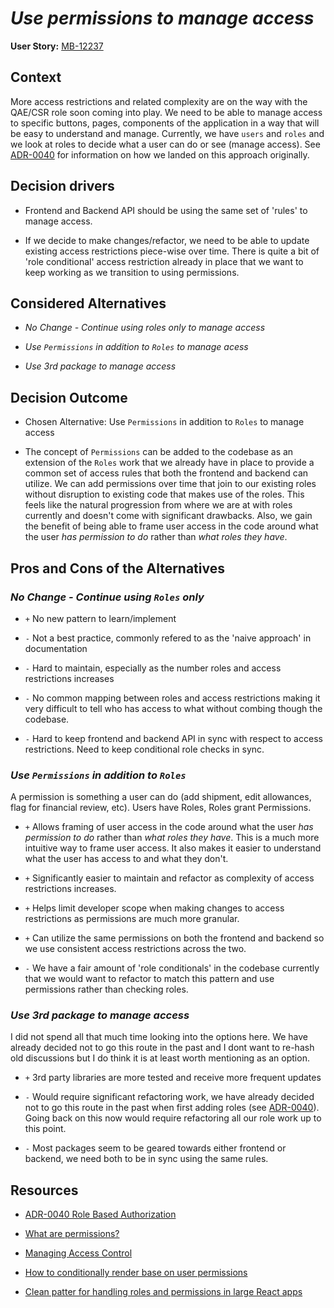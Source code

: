 # _Use permissions to manage access_

**User Story:** [MB-12237](https://dp3.atlassian.net/browse/MB-12237)

## Context

More access restrictions and related complexity are on the way with the QAE/CSR role soon coming into play. We need to be able to manage access to specific buttons, pages, components of the application in a way that will be easy to understand and manage. Currently, we have `users` and `roles` and we look at roles to decide what a user can do or see (manage access). See [ADR-0040](0040-role-base-authorization.md) for information on how we landed on this approach originally.

## Decision drivers

- Frontend and Backend API should be using the same set of 'rules' to manage access.

- If we decide to make changes/refactor, we need to be able to update existing access restrictions piece-wise over time. There is quite a bit of 'role conditional' access restriction already in place that we want to keep working as we transition to using permissions.

## Considered Alternatives

- _No Change - Continue using roles only to manage access_

- _Use `Permissions` in addition to `Roles` to manage acess_

- _Use 3rd package to manage access_

## Decision Outcome

- Chosen Alternative: Use `Permissions` in addition to `Roles` to manage access

- The concept of `Permissions` can be added to the codebase as an extension of the `Roles` work that we already have in place to provide a common set of access rules that both the frontend and backend can utilize. We can add permissions over time that join to our existing roles without disruption to existing code that makes use of the roles. This feels like the natural progression from where we are at with roles currently and doesn't come with significant drawbacks. Also, we gain the benefit of being able to frame user access in the code around what the user _has permission to do_ rather than _what roles they have_.

## Pros and Cons of the Alternatives

### _No Change - Continue using `Roles` only_

- `+` No new pattern to learn/implement

- `-` Not a best practice, commonly refered to as the 'naive approach' in documentation

- `-` Hard to maintain, especially as the number roles and access restrictions increases

- `-` No common mapping between roles and access restrictions making it very difficult to tell who has access to what without combing though the codebase.

- `-` Hard to keep frontend and backend API in sync with respect to access restrictions. Need to keep conditional role checks in sync.

### _Use `Permissions` in addition to `Roles`_

A permission is something a user can do (add shipment, edit allowances, flag for financial review, etc). Users have Roles, Roles grant Permissions.

- `+` Allows framing of user access in the code around what the user _has permission to do_ rather than _what roles they have_. This is a much more intuitive way to frame user access. It also makes it easier to understand what the user has access to and what they don't.

- `+` Significantly easier to maintain and refactor as complexity of access restrictions increases.

- `+` Helps limit developer scope when making changes to access restrictions as permissions are much more granular.

- `+` Can utilize the same permissions on both the frontend and backend so we use consistent access restrictions across the two.

- `-` We have a fair amount of 'role conditionals' in the codebase currently that we would want to refactor to match this pattern and use permissions rather than checking roles.

### _Use 3rd package to manage access_

I did not spend all that much time looking into the options here. We have already decided not to go this route in the past and I dont want to re-hash old discussions but I do think it is at least worth mentioning as an option.

- `+` 3rd party libraries are more tested and receive more frequent updates

- `-` Would require significant refactoring work, we have already decided not to go this route in the past when first adding roles (see [ADR-0040](0040-role-base-authorization.md)). Going back on this now would require refactoring all our role work up to this point.

- `-` Most packages seem to be geared towards either frontend or backend, we need both to be in sync using the same rules.

## Resources

- [ADR-0040 Role Based Authorization](0040-role-base-authorization.md)

- [What are permissions?](https://documentation.n-able.com/N-central/userguide/Content/User_Management/Role%20Based%20Permissions/role_based_permissions_what_are_permissions.htm)

- [Managing Access Control](https://levelup.gitconnected.com/access-control-in-a-react-ui-71f1df60f354)

- [How to conditionally render base on user permissions](https://medium.com/geekculture/how-to-conditionally-render-react-ui-based-on-user-permissions-7b9a1c73ffe2)

- [Clean patter for handling roles and permissions in large React apps](https://isamatov.com/react-permissions-and-roles/)
